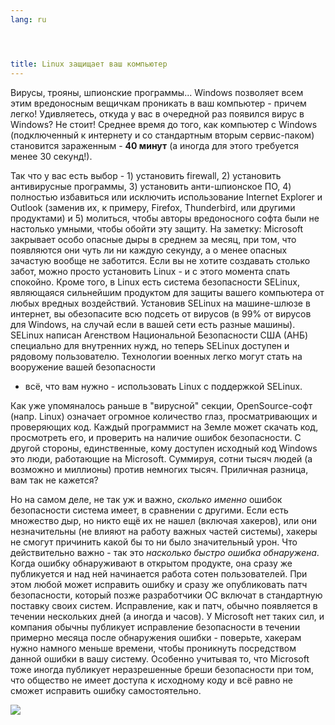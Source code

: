 ```yaml
---
lang: ru




title: Linux защищает ваш компьютер
---
```


Вирусы, трояны, шпионские программы... Windows позволяет всем этим вредоносным
вещичкам проникать в ваш компьютер - причем легко! Удивляетесь, откуда у вас в очередной
раз появился вирус в Windows? Не стоит! Среднее время до того, как компьютер с Windows
(подключенный к интернету и со стандартным вторым сервис-паком) становится зараженным -
<b>40 минут</b> (а иногда для этого требуется менее 30 секунд!).

Так что у вас есть выбор - 1) установить firewall, 2) установить антивирусные
программы, 3) установить анти-шпионское ПО, 4) полностью избавиться или исключить
использование Internet Explorer и Outlook (заменив их, к примеру, Firefox, 
Thunderbird, или другими продуктами) и 5) молиться, чтобы авторы вредоносного
софта были не настолько умными, чтобы обойти эту защиту. На заметку: Microsoft
закрывает особо опасные дыры в среднем за месяц, при том, что появляются они 
чуть ли ни каждую секунду, а о менее опасных зачастую вообще не заботится.
Если вы не хотите создавать столько забот, можно просто установить Linux - 
и с этого момента спать спокойно. Кроме того, в Linux есть система безопасности
SELinux, являющаяся сильнейшим продуктом для защиты вашего компьютера от любых
вредных воздействий. Установив SELinux на машине-шлюзе в интернет, вы обезопасите 
всю подсеть от вирусов (в 99% от вирусов для Windows, на случай если в вашей 
сети есть разные машины). SELinux написан Агенством Национальной Безопасности США 
(АНБ) специально для внутренних нужд, но теперь SELinux доступен и рядовому 
пользователю. Технологии военных легко могут стать на вооружение вашей безопасности 
- всё, что вам нужно - использовать Linux с поддержкой SELinux.

Как уже упомяналось раньше в "вирусной" секции, OpenSource-софт 
(напр. Linux) означает огромное количество глаз, просматривающих и
проверяющих код. Каждый программист на Земле может скачать код, просмотреть
его, и проверить на наличие ошибок безопасности. С другой стороны, единственные,
кому доступен исходный код Windows это люди, работающие на Microsoft.
Суммируя, сотни тысяч людей (а возможно и миллионы) против немногих тысяч.
Приличная разница, вам так не кажется?

Но на самом деле, не так уж и важно, <i>сколько именно</i> ошибок
безопасности система имеет, в сравнении с другими. Если есть множество дыр,
но никто ещё их не нашел (включая хакеров), или они незначительны (не
влияют на работу важных частей системы), хакеры не смогут причинить какой
бы то ни было значительный урон. Что действительно важно - так это 
<i>насколько быстро ошибка обнаружена</i>. Когда ошибку обнаруживают в
открытом продукте, она сразу же публикуется и над ней начинается работа
сотен пользователей. При этом любой может исправить ошибку и сразу же
опубликовать патч безопасности, который позже разработчики ОС включат
в стандартную поставку своих систем. Исправление, как и патч, обычно
появляется в течении нескольких дней (а иногда и часов). У Microsoft
нет таких сил, и компания обычны публикует исправление безопасности в
течении примерно месяца после обнаружения ошибки - поверьте, хакерам
нужно намного меньше времени, чтобы проникнуть посредством данной ошибки
в вашу систему. Особенно учитывая то, что Microsoft тоже иногда публикует
неразрешенные бреши безопасности при том, что общество не имеет доступа
к исходному коду и всё равно не сможет исправить ошибку самостоятельно.


<img src="Images/security_thumb.png" />




